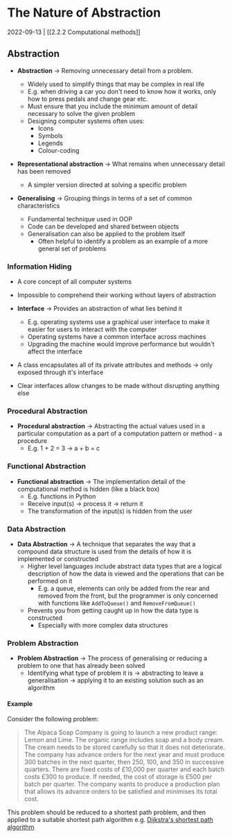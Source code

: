 # The Nature of Abstraction
2022-09-13 | [[2.2.2 Computational methods]]

## Abstraction
- **Abstraction** -> Removing unnecessary detail from a problem.
	- Widely used to simplify things that may be complex in real life
	- E.g. when driving a car you don't need to know how it works, only how to press pedals and change gear etc.
	- Must ensure that you include the minimum amount of detail necessary to solve the given problem
	- Designing computer systems often uses:
		- Icons
		- Symbols
		- Legends
		- Colour-coding

- **Representational abstraction** -> What remains when unnecessary detail has been removed
	- A simpler version directed at solving a specific problem

- **Generalising** -> Grouping things in terms of a set of common characteristics
	- Fundamental technique used in OOP
	- Code can be developed and shared between objects
	- Generalisation can also be applied to the problem itself
		- Often helpful to identify a problem as an example of a more general set of problems

### Information Hiding
- A core concept of all computer systems
- Impossible to comprehend their working without layers of abstraction

- **Interface** -> Provides an abstraction of what lies behind it
	- E.g. operating systems use a graphical user interface to make it easier for users to interact with the computer
	- Operating systems have a common interface across machines
	- Upgrading the machine would improve performance but wouldn't affect the interface

- A class encapsulates all of its private attributes and methods -> only exposed through it's interface
- Clear interfaces allow changes to be made without disrupting anything else


### Procedural Abstraction
- **Procedural abstraction** -> Abstracting the actual values used in a particular computation as a part of a computation pattern or method - a procedure
	- E.g. 1 + 2 = 3 -> a + b = c 

### Functional Abstraction
- **Functional abstraction** -> The implementation detail of the computational method is hidden (like a black box) 
	- E.g. functions in Python
	- Receive input(s) -> process it -> return it
	- The transformation of the input(s) is hidden from the user

### Data Abstraction
- **Data Abstraction** -> A technique that separates the way that a compound data structure is used from the details of how it is implemented or constructed
	- Higher level languages include abstract data types that are a logical description of how the data is viewed and the operations that can be performed on it
		- E.g. a queue, elements can only be added from the rear and removed from the front, but the programmer is only concerned with functions like `AddToQueue()` and `RemoveFromQueue()`
	- Prevents you from getting caught up in how the data type is constructed
		- Especially with more complex data structures

### Problem Abstraction
- **Problem Abstraction** -> The process of generalising or reducing a problem to one that has already been solved
	- Identifying what type of problem it is -> abstracting to leave a generalisation -> applying it to an existing solution such as an algorithm

#### Example
Consider the following problem:
> The Alpaca Soap Company is going to launch a new product range: Lemon and Lime. The organic range includes soap and a body cream. The cream needs to be stored carefully so that it does not deteriorate. The company has advance orders for the next year and must produce 300 batches in the next quarter, then 250, 100, and 350 in successive quarters. There are fixed costs of £10,000 per quarter and each batch costs £300 to produce. If needed, the cost of storage is £500 per batch per quarter. The company wants to produce a production plan that allows its advance orders to be satisfied and minimises its total cost.

This problem should be reduced to a shortest path problem, and then applied to a suitable shortest path algorithm e.g. [Dijkstra's shortest path algorithm](https://isaaccomputerscience.org/concepts/dsa_search_dijkstra)